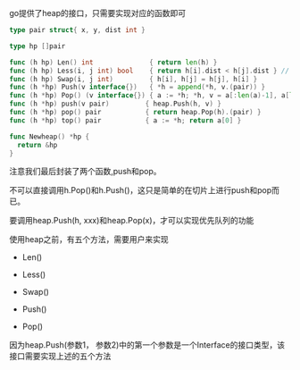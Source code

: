 go提供了heap的接口，只需要实现对应的函数即可



```go
type pair struct{ x, y, dist int }

type hp []pair

func (h hp) Len() int              { return len(h) }
func (h hp) Less(i, j int) bool    { return h[i].dist < h[j].dist } // 这是最小堆
func (h hp) Swap(i, j int)         { h[i], h[j] = h[j], h[i] }
func (h *hp) Push(v interface{})   { *h = append(*h, v.(pair)) }
func (h *hp) Pop() (v interface{}) { a := *h; *h, v = a[:len(a)-1], a[len(a)-1]; return }
func (h *hp) push(v pair)         { heap.Push(h, v) }
func (h *hp) pop() pair           { return heap.Pop(h).(pair) }
func (h *hp) top() pair           { a := *h; return a[0] }

func Newheap() *hp {
  return &hp
}
```




注意我们最后封装了两个函数,push和pop。

不可以直接调用h.Pop()和h.Push()，这只是简单的在切片上进行push和pop而已。

要调用heap.Push(h, xxx)和heap.Pop(x)，才可以实现优先队列的功能

使用heap之前，有五个方法，需要用户来实现

- Len()

- Less()

- Swap()

- Push()

- Pop()

因为heap.Push(参数1， 参数2)中的第一个参数是一个Interface的接口类型，该接口需要实现上述的五个方法



